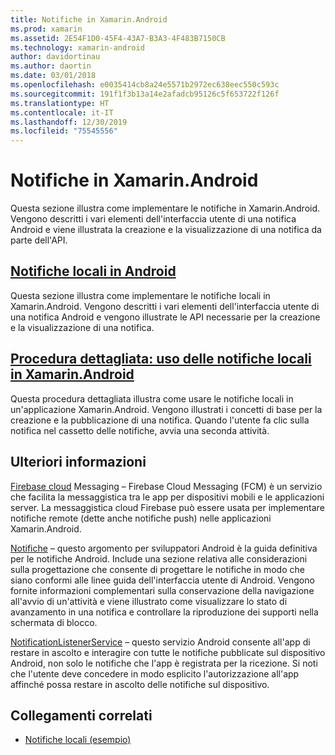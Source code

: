 ```yaml
---
title: Notifiche in Xamarin.Android
ms.prod: xamarin
ms.assetid: 2E54F1D0-45F4-43A7-B3A3-4F483B7150CB
ms.technology: xamarin-android
author: davidortinau
ms.author: daortin
ms.date: 03/01/2018
ms.openlocfilehash: e0035414cb8a24e5571b2972ec638eec550c593c
ms.sourcegitcommit: 191f1f3b13a14e2afadcb95126c5f653722f126f
ms.translationtype: HT
ms.contentlocale: it-IT
ms.lasthandoff: 12/30/2019
ms.locfileid: "75545556"
---
```

# <a name="notifications-in-xamarinandroid"></a>Notifiche in Xamarin.Android

Questa sezione illustra come implementare le notifiche in Xamarin.Android. Vengono descritti i vari elementi dell'interfaccia utente di una notifica Android e viene illustrata la creazione e la visualizzazione di una notifica da parte dell'API.

## <a name="local-notifications-in-androidlocal-notificationsmd"></a>[Notifiche locali in Android](local-notifications.md)

Questa sezione illustra come implementare le notifiche locali in Xamarin.Android. Vengono descritti i vari elementi dell'interfaccia utente di una notifica Android e vengono illustrate le API necessarie per la creazione e la visualizzazione di una notifica.

## <a name="walkthrough---using-local-notifications-in-xamarinandroidlocal-notifications-walkthroughmd"></a>[Procedura dettagliata: uso delle notifiche locali in Xamarin.Android](local-notifications-walkthrough.md)  

Questa procedura dettagliata illustra come usare le notifiche locali in un'applicazione Xamarin.Android. Vengono illustrati i concetti di base per la creazione e la pubblicazione di una notifica. Quando l'utente fa clic sulla notifica nel cassetto delle notifiche, avvia una seconda attività. 

## <a name="further-reading"></a>Ulteriori informazioni

[Firebase cloud](~/android/data-cloud/google-messaging/firebase-cloud-messaging.md) Messaging &ndash; Firebase Cloud Messaging (FCM) è un servizio che facilita la messaggistica tra le app per dispositivi mobili e le applicazioni server. La messaggistica cloud Firebase può essere usata per implementare notifiche remote (dette anche notifiche push) nelle applicazioni Xamarin.Android.

[Notifiche](https://developer.android.com/guide/topics/ui/notifiers/notifications.html) &ndash; questo argomento per sviluppatori Android è la guida definitiva per le notifiche Android. Include una sezione relativa alle considerazioni sulla progettazione che consente di progettare le notifiche in modo che siano conformi alle linee guida dell'interfaccia utente di Android. Vengono fornite informazioni complementari sulla conservazione della navigazione all'avvio di un'attività e viene illustrato come visualizzare lo stato di avanzamento in una notifica e controllare la riproduzione dei supporti nella schermata di blocco.

[NotificationListenerService](xref:Android.Service.Notification.NotificationListenerService) &ndash; questo servizio Android consente all'app di restare in ascolto e interagire con tutte le notifiche pubblicate sul dispositivo Android, non solo le notifiche che l'app è registrata per la ricezione.
Si noti che l'utente deve concedere in modo esplicito l'autorizzazione all'app affinché possa restare in ascolto delle notifiche sul dispositivo.

## <a name="related-links"></a>Collegamenti correlati

- [Notifiche locali (esempio)](https://docs.microsoft.com/samples/xamarin/monodroid-samples/localnotifications)
